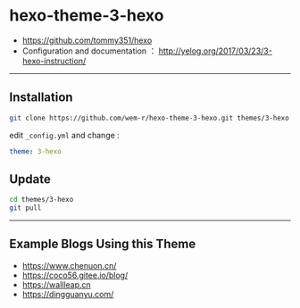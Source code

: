 # hexo-theme-3-hexo

- https://github.com/tommy351/hexo
- Configuration and documentation ： http://yelog.org/2017/03/23/3-hexo-instruction/

---

## Installation

```bash
git clone https://github.com/wem-r/hexo-theme-3-hexo.git themes/3-hexo
```

edit `_config.yml` and change :
```yaml
theme: 3-hexo
```

## Update
```bash
cd themes/3-hexo
git pull
```

---

## Example Blogs Using this Theme
- https://www.chenuon.cn/
- https://coco56.gitee.io/blog/
- https://wallleap.cn
- https://dingguanyu.com/
